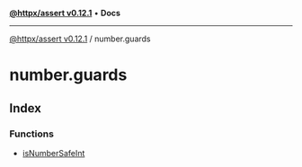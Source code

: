 [**@httpx/assert v0.12.1**](../README.md) • **Docs**

***

[@httpx/assert v0.12.1](../README.md) / number.guards

# number.guards

## Index

### Functions

- [isNumberSafeInt](functions/isNumberSafeInt.md)
